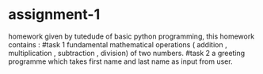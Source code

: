# assignment-1
homework given by tutedude of basic python programming,
this homework contains :
#task 1 fundamental mathematical operations ( addition , multiplication , subtraction , division) of two numbers. 
#task 2 a greeting programme which takes first name and last name as input from user. 
